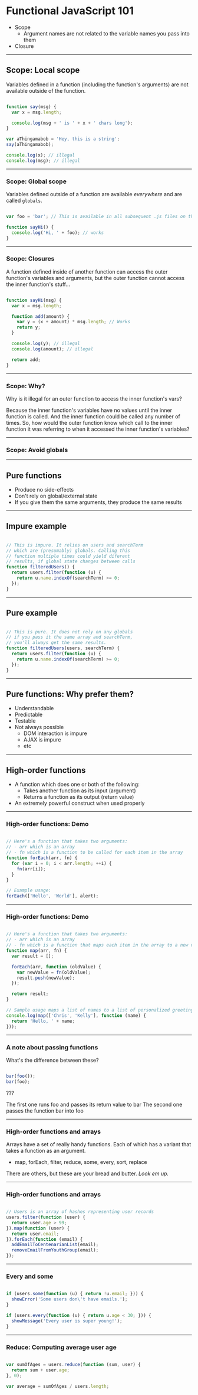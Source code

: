 # Functional JavaScript 101


- Scope
  - Argument names are not related to the variable names you pass into them
- Closure

---

## Scope: Local scope

Variables defined in a function (including the function's arguments) are not
available outside of the function.

```javascript

function say(msg) {
  var x = msg.length;

  console.log(msg + ' is ' + x + ' chars long');
}

var aThingamabob = 'Hey, this is a string';
say(aThingamabob);

console.log(x); // illegal
console.log(msg); // illegal

```

---

### Scope: Global scope

Variables defined outside of a function are available *everywhere* and are
called `globals`.

```javascript

var foo = 'bar'; // This is available in all subsequent .js files on the page

function sayHi() {
  console.log('Hi, ' + foo); // works
}

```

---

### Scope: Closures

A function defined inside of another function can access the outer function's
variables and arguments, but the outer function cannot access the inner
function's stuff...

```javascript

function sayHi(msg) {
  var x = msg.length;

  function add(amount) {
    var y = (x + amount) * msg.length; // Works
    return y;
  }

  console.log(y); // illegal
  console.log(amount); // illegal

  return add;
}

```

---

### Scope: Why?

Why is it illegal for an outer function to access the inner function's vars?

Because the inner function's variables have no values until the inner function
is called. And the inner function could be called any number of times. So,
how would the outer function know which call to the inner function it was
referring to when it accessed the inner function's variables?

---

### Scope: Avoid globals

---

## Pure functions

- Produce no side-effects
- Don't rely on global/external state
- If you give them the same arguments, they produce the same results

---

## Impure example

```javascript

// This is impure. It relies on users and searchTerm
// which are (presumably) globals. Calling this
// function multiple times could yield diferent
// results, if global state changes between calls
function filteredUsers() {
  return users.filter(function (u) {
    return u.name.indexOf(searchTerm) >= 0;
  });
}

```

---

## Pure example

```javascript

// This is pure. It does not rely on any globals
// if you pass it the same array and searchTerm,
// you'll always get the same results.
function filteredUsers(users, searchTerm) {
  return users.filter(function (u) {
    return u.name.indexOf(searchTerm) >= 0;
  });
}

```

---

## Pure functions: Why prefer them?

- Understandable
- Predictable
- Testable
- Not always possible
  - DOM interaction is impure
  - AJAX is impure
  - etc

---

## High-order functions

- A function which does one or both of the following:
  - Takes another function as its input (argument)
  - Returns a function as its output (return value)
- An extremely powerful construct when used properly

---

### High-order functions: Demo

```javascript

// Here's a function that takes two arguments:
// - arr which is an array
// - fn which is a function to be called for each item in the array
function forEach(arr, fn) {
  for (var i = 0; i < arr.length; ++i) {
    fn(arr[i]);
  }
}

// Example usage:
forEach(['Hello', 'World'], alert);

```

---

### High-order functions: Demo

```javascript

// Here's a function that takes two arguments:
// - arr which is an array
// - fn which is a function that maps each item in the array to a new value
function map(arr, fn) {
  var result = [];

  forEach(arr, function (oldValue) {
    var newValue = fn(oldValue);
    result.push(newValue);
  });

  return result;
}

// Sample usage maps a list of names to a list of personalized greetings:
console.log(map(['Chris', 'Kelly'], function (name) {
  return 'Hello, ' + name;
}));

```

---

### A note about passing functions

What's the difference between these?

```javascript

bar(foo());
bar(foo);

```

???

The first one runs foo and passes its return value to bar
The second one passes the function bar into foo

---

### High-order functions and arrays

Arrays have a set of really handy functions. Each of which has a variant that
takes a function as an argument.

- map, forEach, filter, reduce, some, every, sort, replace

There are others, but these are your bread and butter. *Look em up.*

---

### High-order functions and arrays

```javascript

// Users is an array of hashes representing user records
users.filter(function (user) {
  return user.age > 99;
}).map(function (user) {
  return user.email;
}).forEach(function (email) {
  addEmailToCentenarianList(email);
  removeEmailFromYouthGroup(email);
});

```

---

### Every and some

```javascript

if (users.some(function (u) { return !u.email; })) {
  showError('Some users don\'t have emails.');
}

if (users.every(function (u) { return u.age < 30; })) {
  showMessage('Every user is super young!');
}

```

---

### Reduce: Computing average user age

```javascript

var sumOfAges = users.reduce(function (sum, user) {
  return sum + user.age;
}, 0);

var average = sumOfAges / users.length;

```
